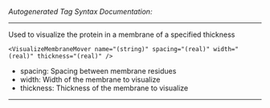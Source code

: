 _Autogenerated Tag Syntax Documentation:_

---
Used to visualize the protein in a membrane of a specified thickness

```
<VisualizeMembraneMover name="(string)" spacing="(real)" width="(real)" thickness="(real)" />
```

-   spacing: Spacing between membrane residues
-   width: Width of the membrane to visualize
-   thickness: Thickness of the membrane to visualize

---
